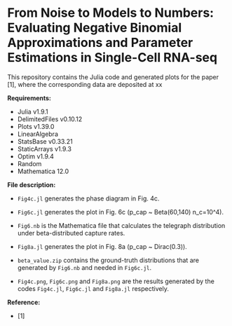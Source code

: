 # From Noise to Models to Numbers: Evaluating Negative Binomial Approximations and Parameter Estimations in Single-Cell RNA-seq
This repository contains the Julia code and generated plots for the paper [1], where the corresponding data are deposited at xx

**Requirements:**

- Julia v1.9.1
- DelimitedFiles v0.10.12
- Plots v1.39.0
- LinearAlgebra
- StatsBase v0.33.21
- StaticArrays v1.9.3
- Optim v1.9.4
- Random
- Mathematica 12.0

**File description:**

- `Fig4c.jl` generates the phase diagram in Fig. 4c.
- `Fig6c.jl` generates the plot in Fig. 6c (p_cap ~ Beta(60,140) n_c=10^4).
- `Fig6.nb` is the Mathematica file that calculates the telegraph distribution under beta-distributed capture rates.
- `Fig8a.jl` generates the plot in Fig. 8a (p_cap ~ Dirac(0.3)).
- `beta_value.zip` contains the ground-truth distributions that are generated by `Fig6.nb` and needed in `Fig6c.jl`.

- `Fig4c.png`, `Fig6c.png` and `Fig8a.png` are the results generated by the codes  `Fig4c.jl`, `Fig6c.jl` and `Fig8a.jl` respectively.

**Reference:**

- [1] 
